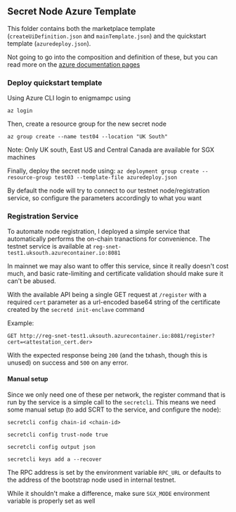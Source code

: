 ## Secret Node Azure Template


This folder contains both the marketplace template (`createUiDefinition.json` 
and `mainTemplate.json`) and the quickstart template (`azuredeploy.json`).

Not going to go into the composition and definition of these, but you can read more on the 
[azure documentation pages](https://docs.microsoft.com/en-us/azure/marketplace/partner-center-portal/create-new-azure-apps-offer)  


### Deploy quickstart template

Using Azure CLI login to enigmampc using 

`az login`

Then, create a resource group for the new secret node

`az group create --name test04 --location "UK South"` 

Note: Only UK south, East US and Central Canada are available for SGX machines

Finally, deploy the secret node using:
`az deployment group create --resource-group test03 --template-file azuredeploy.json`

By default the node will try to connect to our testnet node/registration service, so configure the parameters
accordingly to what you want

### Registration Service

To automate node registration, I deployed a simple service that automatically performs the on-chain tranactions
for convenience. The testnet service is available at `reg-snet-test1.uksouth.azurecontainer.io:8081`

In mainnet we may also want to offer this service, since it really doesn't cost much, and basic rate-limiting and
certificate validation should make sure it can't be abused.

With the available API being a single GET request at `/register` with a required `cert` parameter as a url-encoded base64 string
of the certificate created by the `secretd init-enclave` command

Example:

`GET http://reg-snet-test1.uksouth.azurecontainer.io:8081/register?cert=<attestation_cert.der>`

With the expected response being `200` (and the txhash, though this is unused) on success and `500` on any error.

#### Manual setup

Since we only need one of these per network, the register command that is run by the service is a simple
call to the `secretcli`. This means we need some manual setup (to add SCRT to the service, and configure the node):

`secretcli config chain-id <chain-id>`

`secretcli config trust-node true`

`secretcli config output json`

`secretcli keys add a --recover`

The RPC address is set by the environment variable `RPC_URL` or defaults to the address of the bootstrap node used in
internal testnet.

While it shouldn't make a difference, make sure `SGX_MODE` environment variable is properly set as well